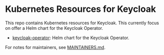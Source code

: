 # Kubernetes Resources for Keycloak

This repo contains Kubernetes resources for Keycloak. This currently focus on offer a Helm chart for the Keycloak Operator.

- [keycloak-operator](./charts/keycloak-operator/): Helm chart for the Keycloak Operator.

For notes for maintainers, see [MAINTAINERS.md](./MAINTAINERS.md).
